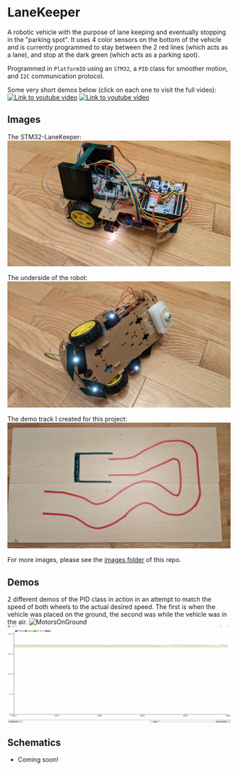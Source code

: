 # LaneKeeper
A robotic vehicle with the purpose of lane keeping and eventually stopping in the "parking spot".
It uses 4 color sensors on the bottom of the vehicle and is currently programmed to stay between the 2 red lines (which acts as a lane), and stop at the dark green (which acts as a parking spot).

Programmed in `PlatformIO` using an `STM32`, a `PID` class for smoother motion, and `I2C` communication protocol.

Some very short demos below (click on each one to visit the full video):
[![Link to youtube video](./Images/LaneKeeperGif1.gif)](https://www.youtube.com/watch?v=J9wu3cg9o0I)
[![Link to youtube video](./Images/LaneKeeperGif2.gif)](https://www.youtube.com/watch?v=n7hPzN68Uz4)

## Images
The STM32-LaneKeeper:
![LaneKeeper1](./Images/LaneKeeper1.jpg)

The underside of the robot:
![LaneKeeper3](./Images/LaneKeeper3.jpg)

The demo track I created for this project:
![TrackPic](./Images/TrackPic.jpg)

For more images, please see the [images folder](https://github.com/AshishA26/OmniBot/tree/master/Images) of this repo.

## Demos
2 different demos of the PID class in action in an attempt to match the speed of both wheels to the actual desired speed. The first is when the vehicle was placed on the ground, the second was while the vehicle was in the air.
![MotorsOnGround](./Images/MotorsOnGround.gif)
![MotorsInAir](./Images/MotorsInAir.gif)

## Schematics
- Coming soon!